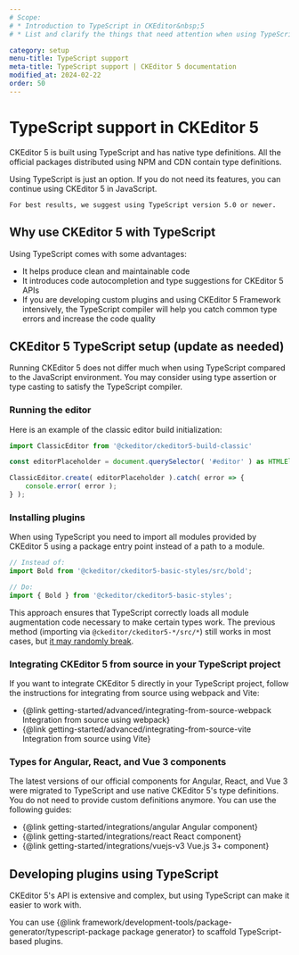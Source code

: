 ```yaml
---
# Scope:
# * Introduction to TypeScript in CKEditor&nbsp;5
# * List and clarify the things that need attention when using TypeScript.

category: setup
menu-title: TypeScript support
meta-title: TypeScript support | CKEditor 5 documentation
modified_at: 2024-02-22
order: 50
---
```


# TypeScript support in CKEditor&nbsp;5

CKEditor&nbsp;5 is built using TypeScript and has native type definitions. All the official packages distributed using NPM and CDN contain type definitions.

<info-box hint>
	Using TypeScript is just an option. If you do not need its features, you can continue using CKEditor&nbsp;5 in JavaScript.

	For best results, we suggest using TypeScript version 5.0 or newer.
</info-box>

## Why use CKEditor&nbsp;5 with TypeScript

Using TypeScript comes with some advantages:

* It helps produce clean and maintainable code
* It introduces code autocompletion and type suggestions for CKEditor&nbsp;5 APIs
* If you are developing custom plugins and using CKEditor&nbsp;5 Framework intensively, the TypeScript compiler will help you catch common type errors and increase the code quality

## CKEditor&nbsp;5 TypeScript setup (update as needed)

Running CKEditor&nbsp;5 does not differ much when using TypeScript compared to the JavaScript environment. You may consider using type assertion or type casting to satisfy the TypeScript compiler.

### Running the editor

Here is an example of the classic editor build initialization:

```ts
import ClassicEditor from '@ckeditor/ckeditor5-build-classic'

const editorPlaceholder = document.querySelector( '#editor' ) as HTMLElement;

ClassicEditor.create( editorPlaceholder ).catch( error => {
	console.error( error );
} );
```

### Installing plugins

When using TypeScript you need to import all modules provided by CKEditor&nbsp;5 using a package entry point instead of a path to a module.

```ts
// Instead of:
import Bold from '@ckeditor/ckeditor5-basic-styles/src/bold';

// Do:
import { Bold } from '@ckeditor/ckeditor5-basic-styles';
```

This approach ensures that TypeScript correctly loads all module augmentation code necessary to make certain types work. The previous method (importing via `@ckeditor/ckeditor5-*/src/*`) still works in most cases, but [it may randomly break](https://github.com/ckeditor/ckeditor5/issues/13433).

### Integrating CKEditor&nbsp;5 from source in your TypeScript project

If you want to integrate CKEditor&nbsp;5 directly in your TypeScript project, follow the instructions for integrating from source using webpack and Vite:

* {@link getting-started/advanced/integrating-from-source-webpack Integration from source using webpack}
* {@link getting-started/advanced/integrating-from-source-vite Integration from source using Vite}

### Types for Angular, React, and Vue 3 components

The latest versions of our official components for Angular, React, and Vue 3 were migrated to TypeScript and use native CKEditor&nbsp;5's type definitions. You do not need to provide custom definitions anymore. You can use the following guides:

* {@link getting-started/integrations/angular Angular component}
* {@link getting-started/integrations/react React component}
* {@link getting-started/integrations/vuejs-v3 Vue.js 3+ component}

## Developing plugins using TypeScript

CKEditor&nbsp;5's API is extensive and complex, but using TypeScript can make it easier to work with.

You can use {@link framework/development-tools/package-generator/typescript-package package generator} to scaffold TypeScript-based plugins.
